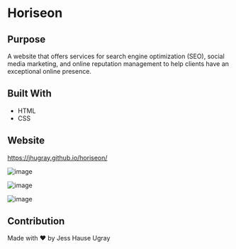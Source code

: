 # Horiseon

## Purpose
A website that offers services for search engine optimization (SEO), social media marketing, and online reputation management to help clients have an exceptional online presence.

## Built With
* HTML
* CSS

## Website
https://jhugray.github.io/horiseon/

![image](https://user-images.githubusercontent.com/59127869/131232672-ecf3c086-5d0d-4005-8bcb-c364969d48ed.png)

![image](https://user-images.githubusercontent.com/59127869/131232680-2ef51f5d-3e75-4669-aff8-fa8f3ddeeb6e.png)

![image](https://user-images.githubusercontent.com/59127869/131232696-68a72125-2b85-4b8b-8d86-c8eaa28b7cf4.png)

## Contribution
Made with ❤️ by Jess Hause Ugray

